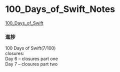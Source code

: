 # 100_Days_of_Swift_Notes
[100_Days_of_Swift](https://www.hackingwithswift.com/100)  
### 進捗
100 Days of Swift(7/100)  
closures:  
Day 6 – closures part one  
Day 7 – closures part two  


